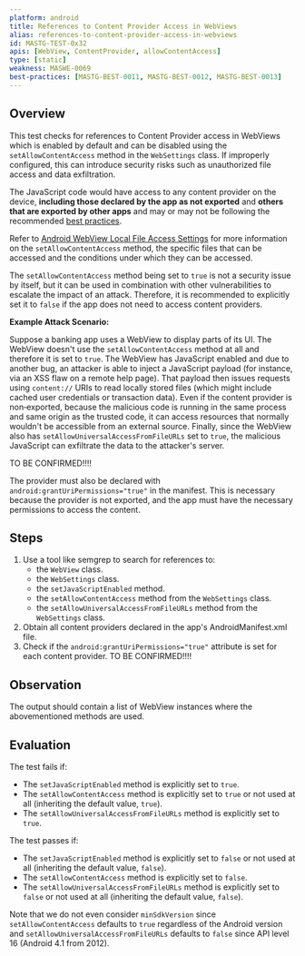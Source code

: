 ```yaml
---
platform: android
title: References to Content Provider Access in WebViews
alias: references-to-content-provider-access-in-webviews
id: MASTG-TEST-0x32
apis: [WebView, ContentProvider, allowContentAccess]
type: [static]
weakness: MASWE-0069
best-practices: [MASTG-BEST-0011, MASTG-BEST-0012, MASTG-BEST-0013]
---
```


## Overview

This test checks for references to Content Provider access in WebViews which is enabled by default and can be disabled using the `setAllowContentAccess` method in the `WebSettings` class. If improperly configured, this can introduce security risks such as unauthorized file access and data exfiltration.

The JavaScript code would have access to any content provider on the device, **including those declared by the app as not exported** and **others that are exported by other apps** and may or may not be following the recommended [best practices](https://developer.android.com/privacy-and-security/security-tips#content-providers).

Refer to [Android WebView Local File Access Settings](../../../Document/0x05h-Testing-Platform-Interaction.md/#webview-content-provider-access) for more information on the `setAllowContentAccess` method, the specific files that can be accessed and the conditions under which they can be accessed.

The `setAllowContentAccess` method being set to `true` is not a security issue by itself, but it can be used in combination with other vulnerabilities to escalate the impact of an attack. Therefore, it is recommended to explicitly set it to `false` if the app does not need to access content providers.

**Example Attack Scenario:**

Suppose a banking app uses a WebView to display parts of its UI. The WebView doesn't use the `setAllowContentAccess` method at all and therefore it is set to `true`. The WebView has JavaScript enabled and due to another bug, an attacker is able to inject a JavaScript payload (for instance, via an XSS flaw on a remote help page). That payload then issues requests using `content://` URIs to read locally stored files (which might include cached user credentials or transaction data). Even if the content provider is non‑exported, because the malicious code is running in the same process and same origin as the trusted code, it can access resources that normally wouldn't be accessible from an external source. Finally, since the WebView also has `setAllowUniversalAccessFromFileURLs` set to `true`, the malicious JavaScript can exfiltrate the data to the attacker's server.

TO BE CONFIRMED!!!!

The provider must also be declared with `android:grantUriPermissions="true"` in the manifest. This is necessary because the provider is not exported, and the app must have the necessary permissions to access the content.

## Steps

1. Use a tool like semgrep to search for references to:
      - the `WebView` class.
      - the `WebSettings` class.
      - the `setJavaScriptEnabled` method.
      - the `setAllowContentAccess` method from the `WebSettings` class.
      - the `setAllowUniversalAccessFromFileURLs` method from the `WebSettings` class.
2. Obtain all content providers declared in the app's AndroidManifest.xml file.
3. Check if the `android:grantUriPermissions="true"` attribute is set for each content provider.  TO BE CONFIRMED!!!!

## Observation

The output should contain a list of WebView instances where the abovementioned methods are used.

## Evaluation

The test fails if:

- The `setJavaScriptEnabled` method is explicitly set to `true`.
- The `setAllowContentAccess` method is explicitly set to `true` or not used at all (inheriting the default value, `true`).
- The `setAllowUniversalAccessFromFileURLs` method is explicitly set to `true`.

The test passes if:

- The `setJavaScriptEnabled` method is explicitly set to `false` or not used at all (inheriting the default value, `false`).
- The `setAllowContentAccess` method is explicitly set to `false`.
- The `setAllowUniversalAccessFromFileURLs` method is explicitly set to `false` or not used at all (inheriting the default value, `false`).

Note that we do not even consider `minSdkVersion` since `setAllowContentAccess` defaults to `true` regardless of the Android version and `setAllowUniversalAccessFromFileURLs` defaults to `false` since API level 16 (Android 4.1 from 2012).
